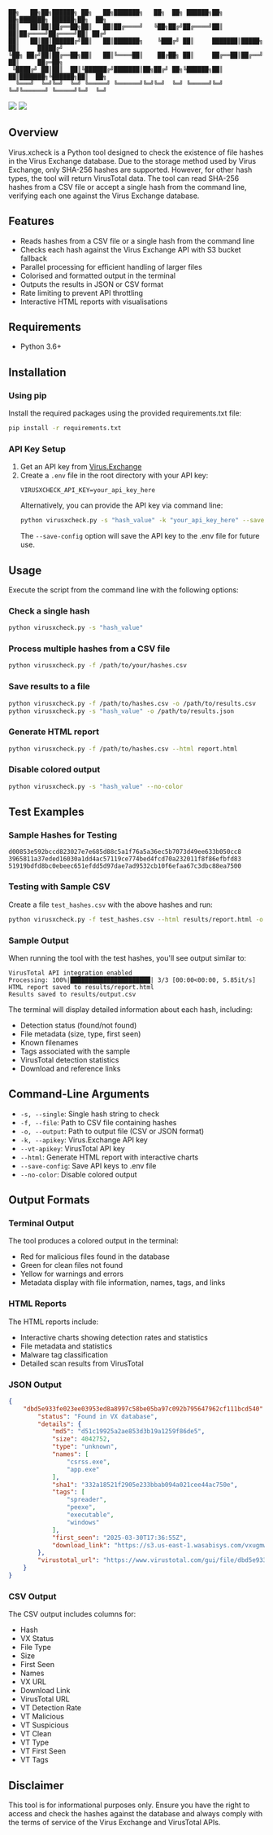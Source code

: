 ```
██╗   ██╗██╗██████╗ ██╗   ██╗███████╗   ██╗  ██╗ ██████╗██╗  ██╗███████╗ ██████╗██╗  ██╗
██║   ██║██║██╔══██╗██║   ██║██╔════╝   ╚██╗██╔╝██╔════╝██║  ██║██╔════╝██╔════╝██║ ██╔╝
██║   ██║██║██████╔╝██║   ██║███████╗    ╚███╔╝ ██║     ███████║█████╗  ██║     █████╔╝ 
╚██╗ ██╔╝██║██╔══██╗██║   ██║╚════██║    ██╔██╗ ██║     ██╔══██║██╔══╝  ██║     ██╔═██╗ 
 ╚████╔╝ ██║██║  ██║╚██████╔╝███████║██╗██╔╝ ██╗╚██████╗██║  ██║███████╗╚██████╗██║  ██╗
  ╚═══╝  ╚═╝╚═╝  ╚═╝ ╚═════╝ ╚══════╝╚═╝╚═╝  ╚═╝ ╚═════╝╚═╝  ╚═╝╚══════╝ ╚═════╝╚═╝  ╚═╝
```
<p align="left">
      <a href="https://github.com/0xlews"><img src="https://img.shields.io/badge/GitHub-Follow%20on%20GitHub-inactive.svg?logo=github"></a>
      <a href="https://twitter.com/0xlews"><img src="https://img.shields.io/badge/Twitter-Follow%20on%20Twitter-informational.svg?logo=x"></a>
</p>
 
## Overview
Virus.xcheck is a Python tool designed to check the existence of file hashes in the Virus Exchange database. Due to the storage method used by Virus Exchange, only SHA-256 hashes are supported. However, for other hash types, the tool will return VirusTotal data. The tool can read SHA-256 hashes from a CSV file or accept a single hash from the command line, verifying each one against the Virus Exchange database.

## Features
- Reads hashes from a CSV file or a single hash from the command line
- Checks each hash against the Virus Exchange API with S3 bucket fallback
- Parallel processing for efficient handling of larger files
- Colorised and formatted output in the terminal
- Outputs the results in JSON or CSV format
- Rate limiting to prevent API throttling
- Interactive HTML reports with visualisations

## Requirements
- Python 3.6+

## Installation

### Using pip
Install the required packages using the provided requirements.txt file:

```bash
pip install -r requirements.txt
```

### API Key Setup
1. Get an API key from [Virus.Exchange](https://virus.exchange/)
2. Create a `.env` file in the root directory with your API key:
   ```
   VIRUSXCHECK_API_KEY=your_api_key_here
   ```
   Alternatively, you can provide the API key via command line:
   ```bash
   python virusxcheck.py -s "hash_value" -k "your_api_key_here" --save-config
   ```
   The `--save-config` option will save the API key to the .env file for future use.

## Usage
Execute the script from the command line with the following options:

### Check a single hash
```bash
python virusxcheck.py -s "hash_value"
```

### Process multiple hashes from a CSV file
```bash
python virusxcheck.py -f /path/to/your/hashes.csv
```

### Save results to a file
```bash
python virusxcheck.py -f /path/to/hashes.csv -o /path/to/results.csv
python virusxcheck.py -s "hash_value" -o /path/to/results.json
```

### Generate HTML report
```bash
python virusxcheck.py -f /path/to/hashes.csv --html report.html
```

### Disable colored output
```bash
python virusxcheck.py -s "hash_value" --no-color
```

## Test Examples

### Sample Hashes for Testing
```
d00853e592bccd823027e7e685d88c5a1f76a5a36ec5b7073d49ee633b050cc8
3965811a37eded16030a1dd4ac57119ce774bed4fcd70a232011f8f86efbfd83
51919bdfd8bc0ebeec651efdd5d97dae7ad9532cb10f6efaa67c3dbc88ea7500
```

### Testing with Sample CSV
Create a file `test_hashes.csv` with the above hashes and run:
```bash
python virusxcheck.py -f test_hashes.csv --html results/report.html -o results/output.csv
```

### Sample Output
When running the tool with the test hashes, you'll see output similar to:
```
VirusTotal API integration enabled
Processing: 100%|██████████████████████| 3/3 [00:00<00:00, 5.85it/s]
HTML report saved to results/report.html
Results saved to results/output.csv
```

The terminal will display detailed information about each hash, including:
- Detection status (found/not found)
- File metadata (size, type, first seen)
- Known filenames
- Tags associated with the sample
- VirusTotal detection statistics
- Download and reference links

## Command-Line Arguments
- `-s, --single`: Single hash string to check
- `-f, --file`: Path to CSV file containing hashes
- `-o, --output`: Path to output file (CSV or JSON format)
- `-k, --apikey`: Virus.Exchange API key
- `--vt-apikey`: VirusTotal API key
- `--html`: Generate HTML report with interactive charts
- `--save-config`: Save API keys to .env file
- `--no-color`: Disable colored output

## Output Formats

### Terminal Output
The tool produces a colored output in the terminal:
- Red for malicious files found in the database
- Green for clean files not found
- Yellow for warnings and errors
- Metadata display with file information, names, tags, and links

### HTML Reports
The HTML reports include:
- Interactive charts showing detection rates and statistics
- File metadata and statistics
- Malware tag classification
- Detailed scan results from VirusTotal

### JSON Output
```json
{
    "dbd5e933fe023ee03953ed8a8997c58be05ba97c092b795647962cf111bcd540": {
        "status": "Found in VX database",
        "details": {
            "md5": "d51c19925a2ae853d3b19a1259f86de5",
            "size": 4042752,
            "type": "unknown",
            "names": [
                "csrss.exe",
                "app.exe"
            ],
            "sha1": "332a18521f2905e233bbab094a021cee44ac750e",
            "tags": [
                "spreader",
                "peexe",
                "executable",
                "windows"
            ],
            "first_seen": "2025-03-30T17:36:55Z",
            "download_link": "https://s3.us-east-1.wasabisys.com/vxugmwdb/dbd5e933fe023ee03953ed8a8997c58be05ba97c092b795647962cf111bcd540"
        },
        "virustotal_url": "https://www.virustotal.com/gui/file/dbd5e933fe023ee03953ed8a8997c58be05ba97c092b795647962cf111bcd540"
    }
}
```

### CSV Output
The CSV output includes columns for:
- Hash
- VX Status
- File Type
- Size
- First Seen
- Names
- VX URL
- Download Link
- VirusTotal URL
- VT Detection Rate
- VT Malicious
- VT Suspicious
- VT Clean
- VT Type
- VT First Seen
- VT Tags

## Disclaimer
This tool is for informational purposes only. Ensure you have the right to access and check the hashes against the database and always comply with the terms of service of the Virus Exchange and VirusTotal APIs.
